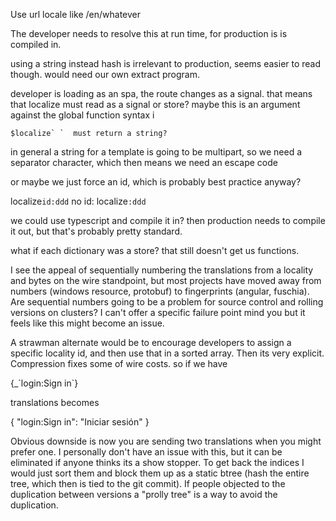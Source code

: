 
Use url locale like
/en/whatever

The developer needs to resolve this at run time, for production is is compiled in.

using a string instead hash is irrelevant to production, seems easier to read though.
would need our own extract program.

developer is loading as an spa, the route changes as a signal. that means that localize must read as a signal or store? maybe this is an argument against the global function syntax i

    $localize` `  must return a string?

    


in general a string for a template is going to be multipart, so we need a separator character, which then means we need an escape code

or maybe we just force an id, which is probably best practice anyway?

localize`id:ddd`
no id:
localize`:ddd`

we could use typescript and compile it in? then production needs to compile it out, but that's probably pretty standard.


what if each dictionary was a store? that still doesn't get us functions.

I see the appeal of sequentially numbering the translations from a locality and bytes on the wire standpoint, but most projects have moved away from numbers (windows resource, protobuf) to fingerprints (angular, fuschia). Are sequential numbers going to be a problem for source control and rolling versions on clusters? I can't offer a specific failure point mind you but it feels like this might become an issue.

A strawman alternate would be to encourage developers to assign a specific locality id, and then use that in a sorted array. Then its very explicit. Compression fixes some of wire costs. so if we have 
<div>{_`login:Sign in`}</div>

translations becomes 

{
  "login:Sign in": "Iniciar sesión"
}

Obvious downside is now you are sending two translations when you might prefer one. I personally don't have an issue with this, but it can be eliminated if anyone thinks its a show stopper. To get back the indices I would just sort them and block them up as a static btree (hash the entire tree, which then is tied to the git commit). If people objected to the duplication between versions a "prolly tree" is a way to avoid the duplication.